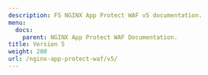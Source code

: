 ```yaml
---
description: F5 NGINX App Protect WAF v5 documentation.
menu:
  docs:
    parent: NGINX App Protect WAF Documentation.
title: Version 5
weight: 200
url: /nginx-app-protect-waf/v5/
---
```

